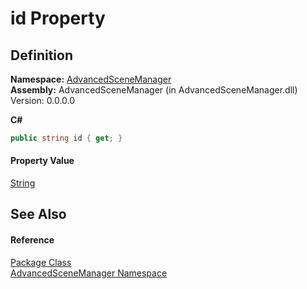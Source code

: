# id Property




## Definition
**Namespace:** <a href="N_AdvancedSceneManager">AdvancedSceneManager</a>  
**Assembly:** AdvancedSceneManager (in AdvancedSceneManager.dll) Version: 0.0.0.0

**C#**
``` C#
public string id { get; }
```



#### Property Value
<a href="https://learn.microsoft.com/dotnet/api/system.string" target="_blank" rel="noopener noreferrer">String</a>

## See Also


#### Reference
<a href="T_AdvancedSceneManager_Package">Package Class</a>  
<a href="N_AdvancedSceneManager">AdvancedSceneManager Namespace</a>  
